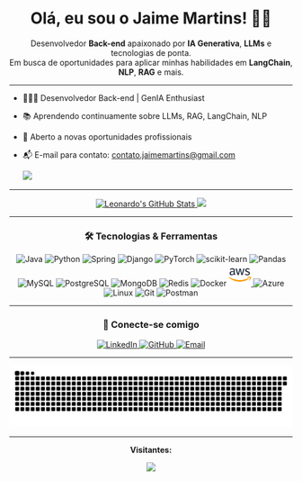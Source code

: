 <h1 align="center">Olá, eu sou o Jaime Martins! 👋🏾</h1>

<p align="center">
  Desenvolvedor <strong>Back-end</strong> apaixonado por <strong>IA Generativa</strong>, <strong>LLMs</strong> e tecnologias de ponta.
  <br>
  Em busca de oportunidades para aplicar minhas habilidades em <strong>LangChain</strong>, <strong>NLP</strong>, <strong>RAG</strong> e mais.
</p>

---

- 👨🏾‍💻 Desenvolvedor Back-end | GenIA Enthusiast
- 📚 Aprendendo continuamente sobre LLMs, RAG, LangChain, NLP
- 🚀 Aberto a novas oportunidades profissionais
- 📬 E-mail para contato: [contato.jaimemartins@gmail.com](mailto:contato.jaimemartins@gmail.com)


  <a href="https://www.linkedin.com/in/leonardomarcao/" target="_blank">
  <img src="https://img.shields.io/badge/linkedin-%230077B5.svg?&style=for-the-badge&logo=linkedin&logoColor=white" />
  </a>
---
<div align="center">
  <a href="https://github.com/JaimeMartinsOliveira">
    
  ![Leonardo's GitHub Stats](https://github-readme-stats-three-puce-ricardo.vercel.app/api?username=leonardomarcao&theme=default&count_private=true)
    <img height="180em" src="https://github-readme-stats.vercel.app/api/top-langs/?username=JaimeMartinsOliveira&layout=compact&langs_count=16&theme=dracula"/>
  </a>
</div>

---

<h3 align="center">🛠️ Tecnologias & Ferramentas</h3>

<p align="center">
  <!-- Linguagens -->
  <img src="https://cdn.jsdelivr.net/gh/devicons/devicon/icons/java/java-original.svg" width="40" height="40" alt="Java"/>
  <img src="https://cdn.jsdelivr.net/gh/devicons/devicon/icons/python/python-original.svg" width="40" height="40" alt="Python"/>

  <!-- Frameworks -->
  <img src="https://cdn.jsdelivr.net/gh/devicons/devicon/icons/spring/spring-original.svg" width="40" height="40" alt="Spring"/>
  <img src="https://cdn.jsdelivr.net/gh/devicons/devicon/icons/django/django-plain.svg" width="40" height="40" alt="Django"/>

  <!-- IA & Ciência de Dados -->
  <img src="https://cdn.jsdelivr.net/gh/devicons/devicon/icons/pytorch/pytorch-original.svg" width="40" height="40" alt="PyTorch"/>
  <img src="https://upload.wikimedia.org/wikipedia/commons/0/05/Scikit_learn_logo_small.svg" width="40" height="40" alt="scikit-learn"/>
  <img src="https://cdn.jsdelivr.net/gh/devicons/devicon/icons/pandas/pandas-original.svg" width="40" height="40" alt="Pandas"/>

  <!-- Bancos de Dados -->
  <img src="https://cdn.jsdelivr.net/gh/devicons/devicon/icons/mysql/mysql-original.svg" width="40" height="40" alt="MySQL"/>
  <img src="https://cdn.jsdelivr.net/gh/devicons/devicon/icons/postgresql/postgresql-original.svg" width="40" height="40" alt="PostgreSQL"/>
  <img src="https://cdn.jsdelivr.net/gh/devicons/devicon/icons/mongodb/mongodb-original.svg" width="40" height="40" alt="MongoDB"/>
  <img src="https://cdn.jsdelivr.net/gh/devicons/devicon/icons/redis/redis-original.svg" width="40" height="40" alt="Redis"/>

  <!-- DevOps -->
  <img src="https://cdn.jsdelivr.net/gh/devicons/devicon/icons/docker/docker-original.svg" width="40" height="40" alt="Docker"/>
   <a href="https://aws.amazon.com" target="_blank" rel="noreferrer">
    <img src="https://raw.githubusercontent.com/devicons/devicon/master/icons/amazonwebservices/amazonwebservices-original-wordmark.svg" alt="aws" width="40" height="40"/>
  </a>
  <img src="https://www.vectorlogo.zone/logos/microsoft_azure/microsoft_azure-icon.svg" width="40" height="40" alt="Azure"/>
  <img src="https://cdn.jsdelivr.net/gh/devicons/devicon/icons/linux/linux-original.svg" width="40" height="40" alt="Linux"/>

  <!-- Ferramentas -->
  <img src="https://cdn.jsdelivr.net/gh/devicons/devicon/icons/git/git-original.svg" width="40" height="40" alt="Git"/>
  <img src="https://www.vectorlogo.zone/logos/getpostman/getpostman-icon.svg" width="40" height="40" alt="Postman"/>
</p>

---

<h3 align="center">📱 Conecte-se comigo</h3>
<p align="center">
  <a href="https://linkedin.com/in/jaime-martins-de-oliveira/" target="_blank">
    <img alt="LinkedIn" src="https://img.shields.io/badge/-LinkedIn-0077B5?style=for-the-badge&logo=linkedin&logoColor=white"/>
  </a>
  <a href="https://github.com/JaimeMartinsOliveira" target="_blank">
    <img alt="GitHub" src="https://img.shields.io/badge/-GitHub-181717?style=for-the-badge&logo=github&logoColor=white"/>
  </a>
  <a href="mailto:contato.jaimemartins@gmail.com" target="_blank">
    <img alt="Email" src="https://img.shields.io/badge/-Gmail-D14836?style=for-the-badge&logo=gmail&logoColor=white"/>
  </a>
</p>

---

<div align="center">
  <img src="https://raw.githubusercontent.com/JaimeMartinsOliveira/JaimeMartinsOliveira/output/snake.svg" alt="Snake animation"/>
</div>

---

<div align="center">
  <p><strong>Visitantes:</strong></p>
  <img src="https://profile-counter.glitch.me/JaimeMartinsOliveira/count.svg"/>
</div>
